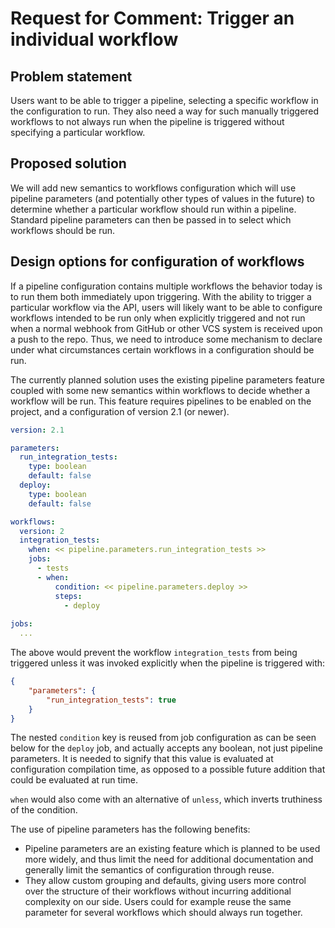 # Request for Comment: Trigger an individual workflow
## Problem statement
Users want to be able to trigger a pipeline, selecting a specific workflow in
the configuration to run. They also need a way for such manually triggered
workflows to not always run when the pipeline is triggered without specifying a
particular workflow.

## Proposed solution
We will add new semantics to workflows configuration which will use pipeline
parameters (and potentially other types of values in the future) to determine
whether a particular workflow should run within a pipeline. Standard pipeline
parameters can then be passed in to select which workflows should be run.

## Design options for configuration of workflows
If a pipeline configuration contains multiple workflows the behavior today is to
run them both immediately upon triggering. With the ability to trigger a
particular workflow via the API, users will likely want to be able to configure
workflows intended to be run only when explicitly triggered and not run when a
normal webhook from GitHub or other VCS system is received upon a push to the
repo. Thus, we need to introduce some mechanism to declare under what
circumstances certain workflows in a configuration should be run.

The currently planned solution uses the existing pipeline parameters feature
coupled with some new semantics within workflows to decide whether a workflow
will be run. This feature requires pipelines to be enabled on the project, and a
configuration of version 2.1 (or newer).

```yaml
version: 2.1

parameters:
  run_integration_tests:
    type: boolean
    default: false
  deploy:
    type: boolean
    default: false

workflows:
  version: 2
  integration_tests:
    when: << pipeline.parameters.run_integration_tests >>
    jobs:
      - tests
      - when:
          condition: << pipeline.parameters.deploy >>
          steps:
            - deploy
            
jobs:
  ...
```

The above would prevent the workflow `integration_tests` from being triggered
unless it was invoked explicitly when the pipeline is triggered with:

```json
{
    "parameters": {
        "run_integration_tests": true
    }
}
```

The nested `condition` key is reused from job configuration as can be seen below
for the `deploy` job, and actually accepts any boolean, not just pipeline
parameters. It is needed to signify that this value is evaluated at
configuration compilation time, as opposed to a possible future addition that
could be evaluated at run time.

`when` would also come with an alternative of `unless`, which inverts truthiness
of the condition.

The use of pipeline parameters has the following benefits:

- Pipeline parameters are an existing feature which is planned to be used more
  widely, and thus limit the need for additional documentation and generally
  limit the semantics of configuration through reuse.
- They allow custom grouping and defaults, giving users more control over the
  structure of their workflows without incurring additional complexity on our
  side. Users could for example reuse the same parameter for several workflows
  which should always run together.
